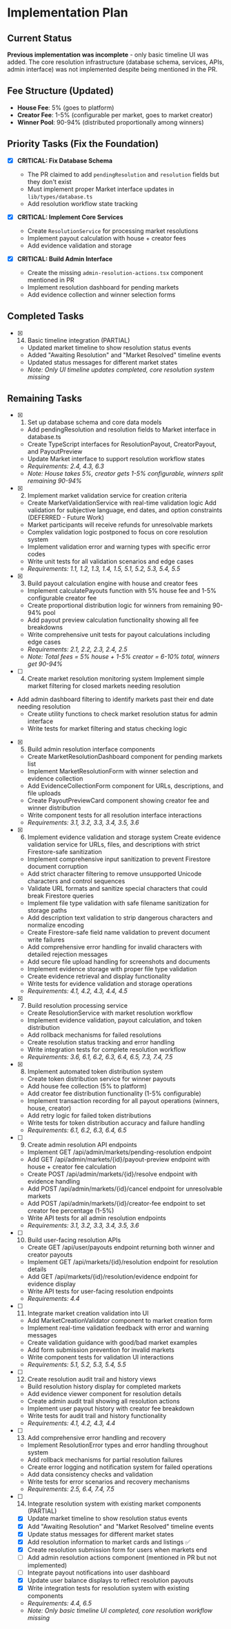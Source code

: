 # Implementation Plan

## Current Status
**Previous implementation was incomplete** - only basic timeline UI was added. The core resolution infrastructure (database schema, services, APIs, admin interface) was not implemented despite being mentioned in the PR.

## Fee Structure (Updated)
- **House Fee**: 5% (goes to platform)
- **Creator Fee**: 1-5% (configurable per market, goes to market creator)
- **Winner Pool**: 90-94% (distributed proportionally among winners)

## Priority Tasks (Fix the Foundation)

- [x] **CRITICAL: Fix Database Schema** 
  - The PR claimed to add `pendingResolution` and `resolution` fields but they don't exist
  - Must implement proper Market interface updates in `lib/types/database.ts`
  - Add resolution workflow state tracking

- [x] **CRITICAL: Implement Core Services**
  - Create `ResolutionService` for processing market resolutions
  - Implement payout calculation with house + creator fees
  - Add evidence validation and storage

- [x] **CRITICAL: Build Admin Interface**
  - Create the missing `admin-resolution-actions.tsx` component mentioned in PR
  - Implement resolution dashboard for pending markets
  - Add evidence collection and winner selection forms

## Completed Tasks

- [x] 14. Basic timeline integration (PARTIAL)
  - Updated market timeline to show resolution status events
  - Added "Awaiting Resolution" and "Market Resolved" timeline events
  - Updated status messages for different market states
  - _Note: Only UI timeline updates completed, core resolution system missing_

## Remaining Tasks

- [x] 1. Set up database schema and core data models
  - Add pendingResolution and resolution fields to Market interface in database.ts
  - Create TypeScript interfaces for ResolutionPayout, CreatorPayout, and PayoutPreview
  - Update Market interface to support resolution workflow states
  - _Requirements: 2.4, 4.3, 6.3_
  - _Note: House takes 5%, creator gets 1-5% configurable, winners split remaining 90-94%_

- [x] 2. Implement market validation service for creation criteria
  - Create MarketValidationService with real-time validation logic
Add validation for subjective language, end dates, and option constraints (DEFERRED - Future Work)
  - Market participants will receive refunds for unresolvable markets
  - Complex validation logic postponed to focus on core resolution system
  - Implement validation error and warning types with specific error codes
  - Write unit tests for all validation scenarios and edge cases
  - _Requirements: 1.1, 1.2, 1.3, 1.4, 1.5, 5.1, 5.2, 5.3, 5.4, 5.5_

- [x] 3. Build payout calculation engine with house and creator fees
  - Implement calculatePayouts function with 5% house fee and 1-5% configurable creator fee
  - Create proportional distribution logic for winners from remaining 90-94% pool
  - Add payout preview calculation functionality showing all fee breakdowns
  - Write comprehensive unit tests for payout calculations including edge cases
  - _Requirements: 2.1, 2.2, 2.3, 2.4, 2.5_
  - _Note: Total fees = 5% house + 1-5% creator = 6-10% total, winners get 90-94%_

- [ ] 4. Create market resolution monitoring system
Implement simple market filtering for closed markets needing resolution
- Add admin dashboard filtering to identify markets past their end date needing resolution
  - Create utility functions to check market resolution status for admin interface
  - Write tests for market filtering and status checking logic

- [x] 5. Build admin resolution interface components
  - Create MarketResolutionDashboard component for pending markets list
  - Implement MarketResolutionForm with winner selection and evidence collection
  - Add EvidenceCollectionForm component for URLs, descriptions, and file uploads
  - Create PayoutPreviewCard component showing creator fee and winner distribution
  - Write component tests for all resolution interface interactions
  - _Requirements: 3.1, 3.2, 3.3, 3.4, 3.5, 3.6_

- [x] 6. Implement evidence validation and storage system
Create evidence validation service for URLs, files, and descriptions with strict Firestore-safe sanitization
  - Implement comprehensive input sanitization to prevent Firestore document corruption
  - Add strict character filtering to remove unsupported Unicode characters and control sequences
  - Validate URL formats and sanitize special characters that could break Firestore queries
  - Implement file type validation with safe filename sanitization for storage paths
  - Add description text validation to strip dangerous characters and normalize encoding
  - Create Firestore-safe field name validation to prevent document write failures
  - Add comprehensive error handling for invalid characters with detailed rejection messages
  - Add secure file upload handling for screenshots and documents
  - Implement evidence storage with proper file type validation
  - Create evidence retrieval and display functionality
  - Write tests for evidence validation and storage operations
  - _Requirements: 4.1, 4.2, 4.3, 4.4, 4.5_

- [x] 7. Build resolution processing service
  - Create ResolutionService with market resolution workflow
  - Implement evidence validation, payout calculation, and token distribution
  - Add rollback mechanisms for failed resolutions
  - Create resolution status tracking and error handling
  - Write integration tests for complete resolution workflow
  - _Requirements: 3.6, 6.1, 6.2, 6.3, 6.4, 6.5, 7.3, 7.4, 7.5_

- [x] 8. Implement automated token distribution system
  - Create token distribution service for winner payouts
  - Add house fee collection (5% to platform)
  - Add creator fee distribution functionality (1-5% configurable)
  - Implement transaction recording for all payout operations (winners, house, creator)
  - Add retry logic for failed token distributions
  - Write tests for token distribution accuracy and failure handling
  - _Requirements: 6.1, 6.2, 6.3, 6.4, 6.5_

- [ ] 9. Create admin resolution API endpoints
  - Implement GET /api/admin/markets/pending-resolution endpoint
  - Add GET /api/admin/markets/{id}/payout-preview endpoint with house + creator fee calculation
  - Create POST /api/admin/markets/{id}/resolve endpoint with evidence handling
  - Add POST /api/admin/markets/{id}/cancel endpoint for unresolvable markets
  - Add POST /api/admin/markets/{id}/creator-fee endpoint to set creator fee percentage (1-5%)
  - Write API tests for all admin resolution endpoints
  - _Requirements: 3.1, 3.2, 3.3, 3.4, 3.5, 3.6_

- [ ] 10. Build user-facing resolution APIs
  - Create GET /api/user/payouts endpoint returning both winner and creator payouts
  - Implement GET /api/markets/{id}/resolution endpoint for resolution details
  - Add GET /api/markets/{id}/resolution/evidence endpoint for evidence display
  - Write API tests for user-facing resolution endpoints
  - _Requirements: 4.4_

- [ ] 11. Integrate market creation validation into UI
  - Add MarketCreationValidator component to market creation form
  - Implement real-time validation feedback with error and warning messages
  - Create validation guidance with good/bad market examples
  - Add form submission prevention for invalid markets
  - Write component tests for validation UI interactions
  - _Requirements: 5.1, 5.2, 5.3, 5.4, 5.5_

- [ ] 12. Create resolution audit trail and history views
  - Build resolution history display for completed markets
  - Add evidence viewer component for resolution details
  - Create admin audit trail showing all resolution actions
  - Implement user payout history with creator fee breakdown
  - Write tests for audit trail and history functionality
  - _Requirements: 4.1, 4.2, 4.3, 4.4_

- [ ] 13. Add comprehensive error handling and recovery
  - Implement ResolutionError types and error handling throughout system
  - Add rollback mechanisms for partial resolution failures
  - Create error logging and notification system for failed operations
  - Add data consistency checks and validation
  - Write tests for error scenarios and recovery mechanisms
  - _Requirements: 2.5, 6.4, 7.4, 7.5_

- [ ] 14. Integrate resolution system with existing market components (PARTIAL)
  - [x] Update market timeline to show resolution status events
  - [x] Add "Awaiting Resolution" and "Market Resolved" timeline events  
  - [x] Update status messages for different market states
  - [x] Add resolution information to market cards and listings ✅
  - [x] Create resolution submission form for users when markets end
  - [ ] Add admin resolution actions component (mentioned in PR but not implemented)
  - [ ] Integrate payout notifications into user dashboard
  - [x] Update user balance displays to reflect resolution payouts
  - [x] Write integration tests for resolution system with existing components
  - _Requirements: 4.4, 6.5_
  - _Note: Only basic timeline UI completed, core resolution workflow missing_